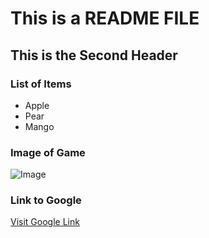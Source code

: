 # This is a README FILE

## This is the Second Header

### List of Items
- Apple
- Pear
- Mango

### Image of Game
![Image](https://images.unsplash.com/photo-1721332154373-17e78d19b4a4?q=80&w=1035&auto=format&fit=crop&ixlib=rb-4.0.3&ixid=M3wxMjA3fDF8MHxwaG90by1wYWdlfHx8fGVufDB8fHx8fA%3D%3D)

### Link to Google
[Visit Google Link](https://www.google.ca)
